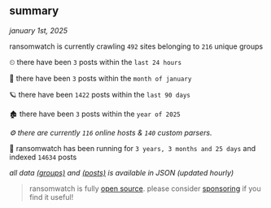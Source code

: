 
## summary
_january 1st, 2025_

ransomwatch is currently crawling `492` sites belonging to `216` unique groups

⏲ there have been `3` posts within the `last 24 hours`

🦈 there have been `3` posts within the `month of january`

🪐 there have been `1422` posts within the `last 90 days`

🏚 there have been `3` posts within the `year of 2025`

_⚙️ there are currently `116` online hosts & `140` custom parsers._

🦕 ransomwatch has been running for `3 years, 3 months and 25 days` and indexed `14634` posts

_all data  [(groups)](http://ransomwhat.telemetry.ltd/groups) and [(posts)](http://ransomwhat.telemetry.ltd/posts) is available in JSON (updated hourly)_

> ransomwatch is fully [open source](https://github.com/joshhighet/ransomwatch#ransomwatch--). please consider [sponsoring](https://github.com/sponsors/joshhighet) if you find it useful!

